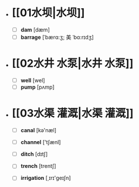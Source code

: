 - # [[01水坝|水坝]]
	- [ ] <span class="vocabulary">**dam**</span> [dæm]
	- [ ] <span class="vocabulary">**barrage**</span> [ˈbærɑ:ʒ; 美 ˈbɑ:rɪdʒ]
- # [[02水井 水泵|水井 水泵]]
	- [ ] <span class="vocabulary">**well**</span> [wel]
	- [ ] <span class="vocabulary">**pump**</span> [pʌmp]
- # [[03水渠 灌溉|水渠 灌溉]]
	- [ ] <span class="vocabulary">**canal**</span> [kə'næl]
	- [ ] <span class="vocabulary">**channel**</span> ['tʃænl]
	- [ ] <span class="vocabulary">**ditch**</span> [dɪtʃ]
	- [ ] <span class="vocabulary">**trench**</span> [trentʃ]
	- [ ] <span class="vocabulary">**irrigation**</span> [͵ɪrɪ'ɡeɪʃn]


